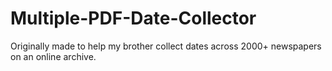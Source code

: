 # Multiple-PDF-Date-Collector
Originally made to help my brother collect dates across 2000+ newspapers on an online archive.
